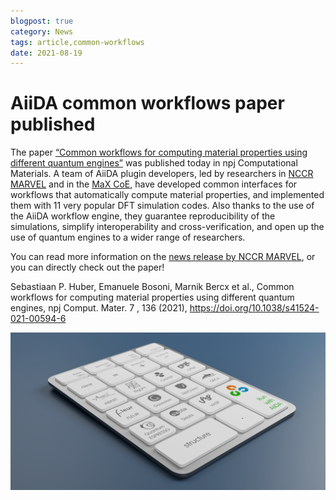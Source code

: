 ```yaml
---
blogpost: true
category: News
tags: article,common-workflows
date: 2021-08-19
---
```


# AiiDA common workflows paper published

The paper [“Common workflows for computing material properties using different quantum engines”](https://doi.org/10.1038/s41524-021-00594-6) was published today in npj Computational Materials. A team of AiiDA plugin developers, led by researchers in [NCCR MARVEL](https://nccr-marvel.ch/) and in the [MaX CoE](http://www.max-centre.eu/), have developed common interfaces for workflows that automatically compute material properties, and implemented them with 11 very popular DFT simulation codes. Also thanks to the use of the AiiDA workflow engine, they guarantee reproducibility of the simulations, simplify interoperability and cross-verification, and open up the use of quantum engines to a wider range of researchers.

You can read more information on the [news release by NCCR MARVEL](https://nccr-marvel.ch/highlights/2021-08-common-workflows), or you can directly check out the paper!

Sebastiaan P. Huber, Emanuele Bosoni, Marnik Bercx et al., Common workflows for computing material properties using different quantum engines, npj Comput. Mater. 7 , 136 (2021), <https://doi.org/10.1038/s41524-021-00594-6>

![computer](../pics/aiida-common-wf-image-2000x1000-1.png)
